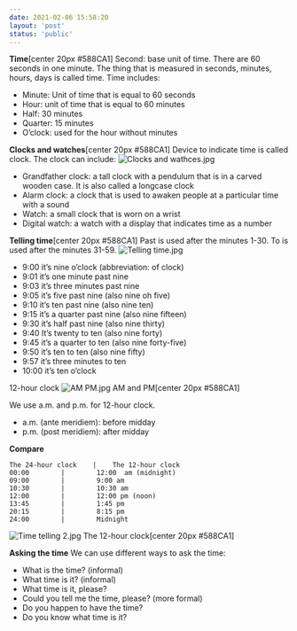 ```yaml
---
date: 2021-02-06 15:58:20
layout: 'post'
status: 'public'
---
```


**Time**[center 20px #588CA1]
Second: base unit of time. There are 60 seconds in one minute. The thing that is measured in seconds, minutes, hours, days is called time. Time includes:
- Minute: Unit of time that is equal to 60 seconds
- Hour: unit of time that is equal to 60 minutes
- Half: 30 minutes
- Quarter: 15 minutes
- O’clock: used for the hour without minutes

**Clocks and watches**[center 20px #588CA1]
Device to indicate time is called clock. The clock can include:
![Clocks and wathces.jpg](https://i.loli.net/2021/02/08/PYUyrj1gi84MJHT.jpg)
- Grandfather clock: a tall clock with a pendulum that is in a carved wooden case. It is also called a longcase clock
- Alarm clock: a clock that is used to awaken people at a particular time with a sound
- Watch: a small clock that is worn on a wrist
- Digital watch: a watch with a display that indicates time as a number

**Telling time**[center 20px #588CA1]
Past is used after the minutes 1-30. To is used after the minutes 31-59.
![Telling time.jpg](https://i.loli.net/2021/02/08/yuOaNAJfM3BkwtE.jpg)


- 9:00 it’s nine o’clock (abbreviation: of clock)
- 9:01 it’s one minute past nine
- 9:03 it’s three minutes past nine
- 9:05 it’s five past nine (also nine oh five)
- 9:10 it’s ten past nine (also nine ten)
- 9:15 it’s a quarter past nine (also nine fifteen)
- 9:30 it’s half past nine (also nine thirty)
- 9:40 It’s twenty to ten (also nine forty)
- 9:45 it’s a quarter to ten (also nine forty-five)
- 9:50 it’s ten to ten (also nine fifty)
- 9:57 it’s three minutes to ten
- 10:00 it’s ten o’clock

 12-hour clock
![AM PM.jpg](https://i.loli.net/2021/02/08/pUyh1Sw3eNDvuEn.jpg)
AM and PM[center 20px #588CA1]

We use a.m. and p.m. for 12-hour clock.
- a.m. (ante meridiem): before midday
- p.m. (post meridiem): after midday

**Compare**
```table
The 24-hour clock    |    The 12-hour clock   
00:00        |        12:00  am (midnight)
09:00        |        9:00 am
10:30        |        10:30 am
12:00        |        12:00 pm (noon)
13:45        |        1:45 pm
20:15        |        8:15 pm
24:00        |        Midnight
```
![Time telling 2.jpg](https://i.loli.net/2021/02/08/nQNeBWI8hfvLcR4.jpg)
The 12-hour clock[center 20px #588CA1]

**Asking the time**
We can use different ways to ask the time:
- What is the time? (informal)
- What time is it? (informal)
- What time is it, please?
- Could you tell me the time, please? (more formal)
- Do you happen to have the time?
- Do you know what time is it?
